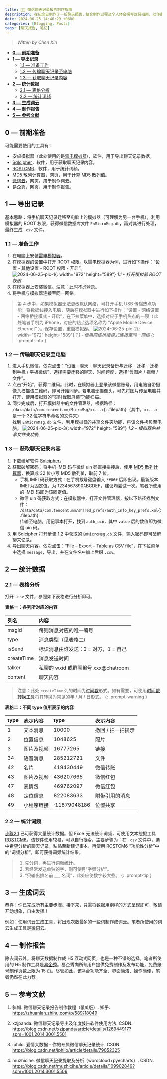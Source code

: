 ```yaml
---
title: 🤟🏻 微信聊天记录报告制作指南
description: 在纪念日制作了一份聊天报告，结合制作过程及个人体会撰写这份指南，以作备忘和分享之用。
date: 2024-06-25 14:46:29 +0800
categories: [Blogging, Posts]
tags: [聊天报告, 笔记]
---
```

 
> *Witten by Chen Xin*

- [**0 — 前期准备**](#0--前期准备)
- [**1 — 导出记录**](#1--导出记录)
  - [1.1 — 准备工作](#11--准备工作)
  - [1.2 — 传输聊天记录至电脑](#12--传输聊天记录至电脑)
  - [1.3 — 获取聊天记录内容](#13--获取聊天记录内容)
- [**2 — 统计数据**](#2--统计数据)
  - [2.1 — 表格分析](#21--表格分析)
  - [2.2 — 统计词频](#22--统计词频)
- [**3 — 生成词云**](#3--生成词云)
- [**4 — 制作报告**](#4--制作报告)
- [**5 — 参考文献**](#5--参考文献)

## **0 — 前期准备**

可能需要使用的工具有：
- 安卓模拟器（此处使用的是[雷电模拟器](https://www.ldmnq.com/?n=6000)），软件，用于导出聊天记录数据。
- [Sqlcipher](https://link.zhihu.com/?target=https%3A//pan.baidu.com/s/1Rg35hFES-gvE6bir0SPBJA%3Fpwd%3Dooqe)，软件，用于获取聊天记录内容。
- [ROSTCM6](https://link.zhihu.com/?target=https%3A//pan.baidu.com/s/1FzBaI_jUugq9kXr5k2Zynw%3Fpwd%3Dgpba)，软件，用于统计词频。
- [MD5 散列计算器](https://link.zhihu.com/?target=https%3A//md5calculator.chromefans.org/%3Flangid%3Dzh-cn)，网页，用于计算 MD5 散列值。
- [微词云](https://www.weiciyun.com/)，网页，用于制作词云。
- [易企秀](https://store.eqxiu.com/)，网页，用于制作报告。

## **1 — 导出记录**

基本思路：将手机聊天记录迁移至电脑上的模拟器（可理解为另一台手机），利用模拟器的 ROOT 权限，获得微信数据库文件 `EnMicroMsg.db`，再对其进行处理，最终生成 `.csv` 文件。

### 1.1 — 准备工作

1. 在电脑上安装[雷电模拟器](https://www.ldmnq.com/?n=6000)。
2. 在模拟器的设置中打开 ROOT 权限。以雷电模拟器为例，进行如下操作：“设置 - 其他设置 - ROOT 权限 - 开启”。  
  ![2024-06-25-pic-1](../assets/img/2024-06-25-pic-1.jpg){: width="972" height="589"}
  _1.1 - 打开模拟器 ROOT 权限_
1. 在模拟器上安装微信。注意：此时不必登录。
2. 将手机与模拟器连接至同一网络。

> 第 4 步中，如果模拟器无法更改默认网络，可打开手机 USB 传输热点功能，将数据线接入电脑，随后在模拟器中进行如下操作：“设置 - 网络设置 - 网络桥接模式 - 开启”，在下拉菜单中，选择对应于手机热点的一项（此处笔者手机为 iPhone，对应的热点选项名称为 “Apple Mobile Device Ethernet” ）。保存设置，重启模拟器。
> ![2024-06-25-pic-2](../assets/img/2024-06-25-pic-2.jpg){: width="972" height="589"}
> _1.1 - 使用网络桥接模式连接至同一网络_
{: .prompt-info }

### 1.2 — 传输聊天记录至电脑

1. 进入手机微信，依次点击：“设置 - 聊天 - 聊天记录备份与迁移 - 迁移 - 迁移到手机 / 平板微信”，选择需要迁移的聊天、时间跨度，选择“含图片 / 视频 / 文件”。
2. 点击“开始”，获得二维码。此时，在模拟器上登录该微信账号，用电脑自带摄像头扫描该二维码，即可开始同步。若电脑无摄像头，可先将图片传至电脑并打开，使用模拟器的“实时截取屏幕”功能扫描。
3. 同步完成后，打开模拟器中的文件管理器，根据路径：  
  `/data/data/com.tencent.mm/MicroMsg/xx...x`{: .filepath}（其中，`xx...x` 是一个 32 位字符串命名的文件夹）  
  找到 `EnMicroMsg.db` 文件，利用模拟器的共享文件夹功能，将该文件拷贝至电脑。
  ![2024-06-25-pic-3](../assets/img/2024-06-25-pic-3.jpg){: width="972" height="589"}
  _1.2 - 模拟器的共享文件夹功能_

### 1.3 — 获取聊天记录内容

1. 下载破解软件 [Sqlcipher](https://link.zhihu.com/?target=https%3A//pan.baidu.com/s/1Rg35hFES-gvE6bir0SPBJA%3Fpwd%3Dooqe)。
2. 获取破解密码：将手机 IMEI 码与微信 uin 码直接拼接后，使用 [MD5 散列计算器](https://link.zhihu.com/?target=https%3A//md5calculator.chromefans.org/%3Flangid%3Dzh-cn)，换算成 32 位小写 MD5 散列值，取前 7 位。
   - 手机 IMEI 码获取方式：在手机拨号键盘输入 `*#06#` 后即出现。最新版本 IMEI 为固定值，为 1234567890ABCDEF，建议均尝试一次。笔者所使用的 IMEI 码即为该固定值。
   - 微信 uin 码获取方式：在模拟器中，打开文件管理器，按以下路径找到文件：  
  `/data/data/com.tencent.mm/shared_prefs/auth_info_key_prefs.xml`{: .filepath}  
  传输至电脑，用记事本打开，找到 `auth_uin`，其中 `value` 后的数值即为微信 uin 码。
3. 用 Sqlcipher 打开[步骤 1.2](#12---传输聊天记录至电脑) 中获取的 `EnMicroMsg.db` 文件，输入密码即可破解聊天记录。
4. 导出聊天内容。依次点击：“File – Export – Table as CSV file”，在下拉菜单中选择 `message`，导出，并在文件名中加上后缀 `.csv`。

## **2 — 统计数据**

### 2.1 — 表格分析

打开 `.csv` 文件，参照如下表格进行分析即可。

**表格一：各列所对应的内容**

| 列名       | 内容                                 |
| :--------- | :----------------------------------- |
| msgld      | 每则消息对应的唯一编号               |
| type       | 消息类型（见表格二）                 |
| isSend     | 标识消息由谁发送：0 = 对方，1 = 自己 |
| createTime | 消息发送时间                         |
| talker     | 私聊的 wxid 或群聊编号 xxx@chatroom  |
| content    | 聊天内容                             |

> 注意：此处 `createTime` 列的时间为[时间戳](https://baike.baidu.com/item/%E6%97%B6%E9%97%B4%E6%88%B3/6439235)形式。如有需要，可使用[时间戳转换工具](https://tool.lu/timestamp)将其转换为常见的年 / 月 / 日形式。
{: .prompt-warning }

**表格二：不同 type 值所表示的内容**

| type | 表示内容   | type         | 表示内容          |
| :--- | :--------- | :----------- | :---------------- |
| 1    | 文本消息   | 10000        | 撤回 / 拍一拍提示 |
| 2    | 位置信息   | 1048625      | 照片              |
| 3    | 图片及视频 | 16777265     | 链接              |
| 34   | 语音消息   | 285212721    | 文件              |
| 42   | 名片       | 419430449    | 微信转账          |
| 43   | 图片及视频 | 436207665    | 微信红包          |
| 47   | 表情包     | 469762097    | 微信红包          |
| 48   | 定位信息   | 822083633    | 附带引用的消息    |
| 49   | 小程序链接 | ·11879048186 | 位置共享          |

### 2.2 — 统计词频

[步骤2.1](#21---表格分析) 已可获得大量统计数据。但 Excel 无法统计词频，可使用文本挖掘工具 [ROSTCM6](https://pan.baidu.com/s/1FzBaI_jUugq9kXr5k2Zynw?pwd=gpba)。该软件使用较易，可以自行搜索，主要步骤为：在 `.csv` 文件中，选中希望分析的聊天记录，粘贴至新建记事本，再使用 ROSTCM6 “功能性分析”中的“词频分析”，即可获得词频统计结果。

> 1. 先分词，再进行词频统计。
> 2. 若经常发送单独的字，则可使用“字频分析”。
> 3. “只输出排名前 ___ 名词”，此处应使数字较大些。
{: .prompt-tip }


## **3 — 生成词云**

恭喜！你已完成所有主要步骤。接下来，只需将数据用别样的方式呈现即可，敬请开动想象，自由发挥！

例如：使用词云生成工具，将出现次数最多的一些词制作成词云。笔者所使用的词云生成工具是[微词云](https://www.weiciyun.com/)。

## **4 — 制作报告**

除去词云外，将聊天数据制作成 H5 互动式网页，也是一种不错的选择。笔者所使用的 H5 制作工具是[易企秀](https://store.eqxiu.com/)。易企秀向所有用户提供免费制作及发布功能，免费账号制作页数上限为 15 页。尽管如此，该平台功能齐全、界面简洁、操作简便，笔者仍然在此力荐。

## **5 — 参考文献**

1. 斜帽. 微信聊天记录报告制作教程（傻瓜版）. 知乎. <https://zhuanlan.zhihu.com/p/589718049>

2. xzjpanda. 微信聊天记录导出及年度报告软件使用方法. CSDN. <https://blog.csdn.net/xzjpanda/article/details/126944917?spm=1001.2014.3001.5501>

3. iphilo. 爱情大数据 - 你的专属微信聊天记录统计. CSDN. <https://blog.csdn.net/iphilo/article/details/79052325>

4. muzhicihe. 微信聊天记录提取及分析（wordcloud+pyecharts）. CSDN. <https://blog.csdn.net/muzhicihe/article/details/109902849?spm=1001.2014.3001.5506>
